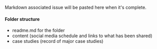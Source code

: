 Markdown associated issue will be pasted here when it's complete.
#### Folder structure
- readme.md for the folder
- content (social media schedule and links to what has been shared)
- case studies (record of major case studies)
